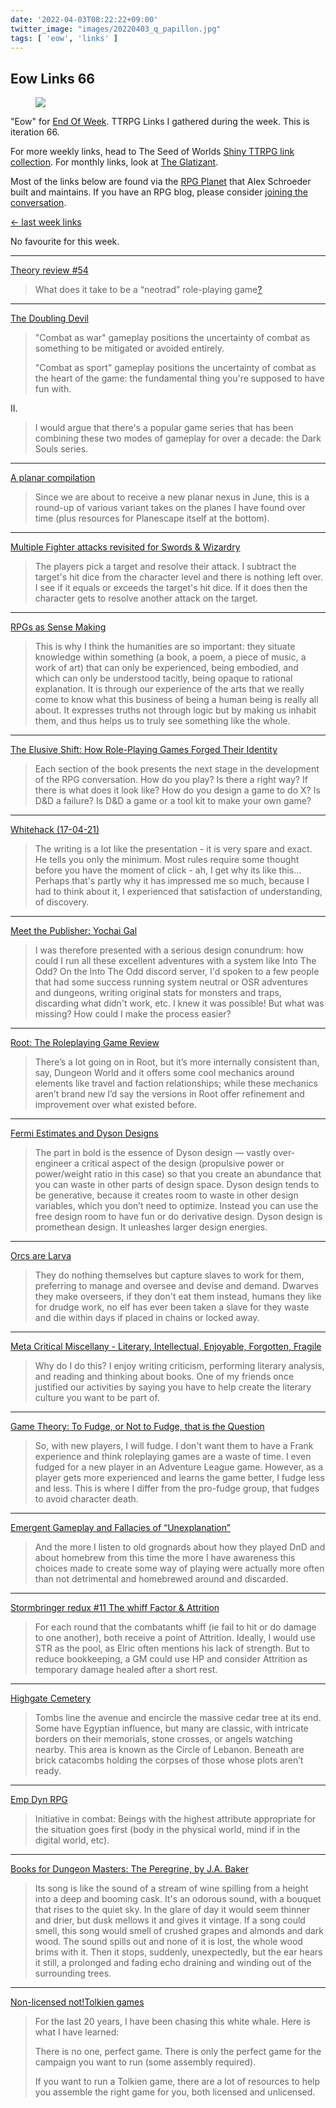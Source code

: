 ```yaml
---
date: '2022-04-03T08:22:22+09:00'
twitter_image: "images/20220403_q_papillon.jpg"
tags: [ 'eow', 'links' ]
---
```


## Eow Links 66

<figure class="right noborder largestt">
<img src="images/20220403_papillon.jpg" loading="lazy" />
<figcaption>
</figcaption>
</figure>

"Eow" for [End Of Week](/#eow). TTRPG Links I gathered during the week. This is iteration 66.

For more weekly links, head to The Seed of Worlds [Shiny TTRPG link collection](https://seedofworlds.blogspot.com/search/label/weekly%20links). For monthly links, look at [The Glatizant](https://questingbeast.substack.com/).

Most of the links below are found via the [RPG Planet](https://campaignwiki.org/rpg/) that Alex Schroeder built and maintains. If you have an RPG blog, please consider [joining the conversation](https://campaignwiki.org/wiki/Planet/Please_join!).

[← last week links](20220327.html?t=Eow_Links_65&f=eow66)

No favourite for this week.

<hr/>

[Theory review #54](https://ropeblogi.wordpress.com/2022/04/02/theory-review-54/)

> What does it take to be a “neotrad” role-playing game[?](https://imbrattabit.wordpress.com/2019/12/09/what-does-it-take-to-be-a-neotrad-role-playing-game/)

<hr/>

[The Doubling Devil](https://quarterlingscorner.blogspot.com/2022/04/the-doubling-devil.html)

> "Combat as war" gameplay positions the uncertainty of combat as something to be mitigated or avoided entirely.
>
> "Combat as sport" gameplay positions the uncertainty of combat as the heart of the game: the fundamental thing you're supposed to have fun with.
>
II.
> I would argue that there's a popular game series that has been combining these two modes of gameplay for over a decade: the Dark Souls series.

<hr/>

[A planar compilation](https://seedofworlds.blogspot.com/2022/04/a-planar-compilation.html)

> Since we are about to receive a new planar nexus in June, this is a round-up of various variant takes on the planes I have found over time (plus resources for Planescape itself at the bottom).

<hr/>

[Multiple Fighter attacks revisited for Swords & Wizardry](https://batintheattic.blogspot.com/2022/03/multiple-fighter-attacks-revisited-for.html)

> The players pick a target and resolve their attack.
> I subtract the target's hit dice from the character level and there is nothing left over. I see if it equals or exceeds the target's hit dice.
> If it does then the character gets to resolve another attack on the target.

<hr/>

[RPGs as Sense Making](https://monstersandmanuals.blogspot.com/2022/03/rpgs-as-sense-making.html)

> This is why I think the humanities are so important: they situate knowledge within something (a book, a poem, a piece of music, a work of art) that can only be experienced, being embodied, and which can only be understood tacitly, being opaque to rational explanation. It is through our experience of the arts that we really come to know what this business of being a human being is really all about. It expresses truths not through logic but by making us inhabit them, and thus helps us to truly see something like the whole.

<hr/>

[The Elusive Shift: How Role-Playing Games Forged Their Identity](https://grumpywizard.home.blog/2022/03/31/review-the-elusive-shift-how-role-playing-games-forged-their-identity/)

> Each section of the book presents the next stage in the development of the RPG conversation. How do you play? Is there a right way? If there is what does it look like? How do you design a game to do X? Is D&D a failure? Is D&D a game or a tool kit to make your own game?

<hr/>

[Whitehack (17-04-21)](https://unkansas.blogspot.com/2022/03/whitehack-17-04-21.html)

> The writing is a lot like the presentation - it is very spare and exact. He tells you only the minimum. Most rules require some thought before you have the moment of click - ah, I get why its like this… Perhaps that's partly why it has impressed me so much, because I had to think about it, I experienced that satisfaction of understanding, of discovery.

<hr/>

[Meet the Publisher: Yochai Gal](https://www.thirdkingdomgames.com/post/meet-the-publisher-yochai-gal)

> I was therefore presented with a serious design conundrum: how could I run all these excellent adventures with a system like Into The Odd? On the Into The Odd discord server, I'd spoken to a few people that had some success running system neutral or OSR adventures and dungeons, writing original stats for monsters and traps, discarding what didn't work, etc. I knew it was possible! But what was missing? How could I make the process easier?

<hr/>

[Root: The Roleplaying Game Review](https://cannibalhalflinggaming.com/2022/03/30/root-the-roleplaying-game-review/)

> There’s a lot going on in Root, but it’s more internally consistent than, say, Dungeon World and it offers some cool mechanics around elements like travel and faction relationships; while these mechanics aren’t brand new I’d say the versions in Root offer refinement and improvement over what existed before.

<hr/>

[Fermi Estimates and Dyson Designs](https://www.ribbonfarm.com/2022/03/30/fermi-estimates-and-dyson-designs/)

> The part in bold is the essence of Dyson design — vastly over-engineer a critical aspect of the design (propulsive power or power/weight ratio in this case) so that you create an abundance that you can waste in other parts of design space. Dyson design tends to be generative, because it creates room to waste in other design variables, which you don’t need to optimize. Instead you can use the free design room to have fun or do derivative design. Dyson design is promethean design. It unleashes larger design energies.

<hr/>

[Orcs are Larva](https://vilecultofshapes.blogspot.com/2022/03/orcs-are-larva.html)

> They do nothing themselves but capture slaves to work for them, preferring to manage and oversee and devise and demand. Dwarves they make overseers, if they don't eat them instead, humans they like for drudge work, no elf has ever been taken a slave for they waste and die within days if placed in chains or locked away.

<hr/>

[Meta Critical Miscellany - Literary, Intellectual, Enjoyable, Forgotten, Fragile](https://diyanddragons.blogspot.com/2022/03/meta-critical-miscellany-literary.html)

> Why do I do this? I enjoy writing criticism, performing literary analysis, and reading and thinking about books. One of my friends once justified our activities by saying you have to help create the literary culture you want to be part of.

<hr/>

[Game Theory: To Fudge, or Not to Fudge, that is the Question](https://darksunadventures.blogspot.com/2022/03/game-theory-to-fudge-or-not-to-fudge.html)

> So, with new players, I will fudge. I don't want them to have a Frank experience and think roleplaying games are a waste of time. I even fudged for a new player in an Adventure League game. However, as a player gets more experienced and learns the game better, I fudge less and less. This is where I differ from the pro-fudge group, that fudges to avoid character death.

<hr/>

[Emergent Gameplay and Fallacies of “Unexplanation”](https://vdonnutvalley.wordpress.com/2022/03/27/emergent-gameplay-and-fallacies-of-unexplenation/)

> And the more I listen to old grognards about how they played DnD and about homebrew from this time the more I have awareness this choices made to create some way of playing were actually more often than not detrimental and homebrewed around and discarded.

<hr/>

[Stormbringer redux #11 The whiff Factor & Attrition](https://tomboftedankhamen.blogspot.com/2022/03/stormbringer-redux-11-whiff-factor.html)

> For each round that the combatants whiff (ie fail to hit or do damage to one another), both receive a point of Attrition. Ideally, I would use STR as the pool, as Elric often mentions his lack of strength. But to reduce bookkeeping, a GM could use HP and consider Attrition as temporary damage healed after a short rest.

<hr/>

[Highgate Cemetery](https://www.moltensulfur.com/post/highgate-cemetery)

> Tombs line the avenue and encircle the massive cedar tree at its end. Some have Egyptian influence, but many are classic, with intricate borders on their memorials, stone crosses, or angels watching nearby. This area is known as the Circle of Lebanon. Beneath are brick catacombs holding the corpses of those whose plots aren’t ready.

<hr/>

[Emp Dyn RPG](https://lizardmandiaries.blogspot.com/2022/03/emp-dyn-rpg.html)

> Initiative in combat: Beings with the highest attribute appropriate for the situation goes first (body in the physical world, mind if in the digital world, etc).

<hr/>

[Books for Dungeon Masters: The Peregrine, by J.A. Baker](https://espharel.blogspot.com/2022/03/books-for-dungeon-masters-peregrine-by.html)

> Its song is like the sound of a stream of wine spilling from a height into a deep and booming cask. It's an odorous sound, with a bouquet that rises to the quiet sky. In the glare of day it would seem thinner and drier, but dusk mellows it and gives it vintage. If a song could smell, this song would smell of crushed grapes and almonds and dark wood. The sound spills out and none of it is lost, the whole wood brims with it. Then it stops, suddenly, unexpectedly, but the ear hears it still, a prolonged and fading echo draining and winding out of the surrounding trees.

<hr/>

[Non-licensed not!Tolkien games](https://riseupcomus.blogspot.com/2022/03/non-licensed-nottolkien-games.html)

> For the last 20 years, I have been chasing this white whale. Here is what I have learned:
>
> There is no one, perfect game. There is only the perfect game for the campaign you want to run (some assembly required).
>
> If you want to run a Tolkien game, there are a lot of resources to help you assemble the right game for you, both licensed and unlicensed.

